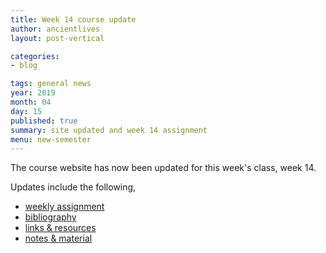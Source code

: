 ```yaml
---
title: Week 14 course update
author: ancientlives
layout: post-vertical

categories:
- blog

tags: general news
year: 2019
month: 04
day: 15
published: true
summary: site updated and week 14 assignment
menu: new-semester
---
```


The course website has now been updated for this week's class, week 14.

Updates include the following,

* [weekly assignment](/weekly_assignment)
* [bibliography](/bibliography)
* [links & resources](/links)
* [notes & material](/notes)
